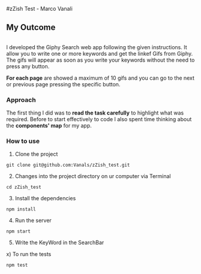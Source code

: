 #zZish Test - Marco Vanali

## My Outcome

![]()


I developed the Giphy Search web app following the given instructions.
It allow you to write one or more keywords and get the linkef Gifs from Giphy.
The gifs will appear as soon as you write your keywords without the need to press any button.

**For each page** are showed a maximum of 10 gifs and you can go to the next or previous page pressing the specific button.

### Approach

The first thing I did was to **read the task carefully** to highlight what was required. Before to start effectively to code I also spent time thinking about the **components' map** for my app.


### How to use

1) Clone the project
```
git clone git@github.com:Vanals/zZish_test.git
```
2) Changes into the project directory on ur computer via Terminal
```
cd zZish_test
```
3) Install the dependencies
```
npm install
```
4) Run the server
```
npm start
```
5) Write the KeyWord in the SearchBar

x) To run the tests
```
npm test
```
